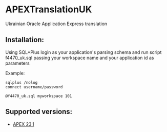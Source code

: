 # APEXTranslationUK
Ukrainian Oracle Application Express translation

## Installation:

Using SQL*Plus login as your application's parsing schema and run script f4470_uk.sql passing your workspace name and your application id as parameters

Example:
    
    sqlplus /nolog
    connect username/password
    
    @f4470_uk.sql myworkspace 101

## Supported versions:
- [APEX 23.1](https://github.com/Oleh-Tyshchenko/APEXTranslationUK/blob/APEX_23.1/f4470_uk.sql)
